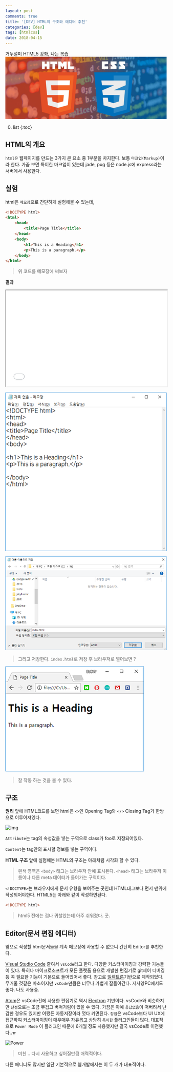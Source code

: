 ```yaml
---
layout: post
comments: true
title: '[DEV] HTML의 구조와 에디터 추천'
categories: [dev]
tags: [htmlcss]
date: 2018-04-15
---
```

거두절미 HTML5 강좌, 나는 복습
![headerimg](/assets/img/subcate/htmlcss.png)

0. list
{:toc}


## HTML의 개요
`html은` 웹페이지를 만드는 3가지 큰 요소 중 1부분을 차지한다. 보통 `마크업(Markup)`이라 한다.
가끔 보면 특이한 마크업이 있는데 jade, pug 등은 node.js에 express라는 서버에서 사용한다.


## 실험
html은 `메모장`으로 간단하게 실험해볼 수 있는데,

~~~html
<!DOCTYPE html>
<html>
    <head>
        <title>Page Title</title>
    </head>
    <body>
        <h1>This is a Heading</h1>
        <p>This is a paragraph.</p>
    </body>
</html>
~~~
>위 코드를 메모장에 써보자


**결과**
<div class="result">
<iframe id="iframe" width="100%" height="300" src="//jsfiddle.net/blowROCK/6qwhz0kn/embedded/result/" allowpaymentrequest allowfullscreen="allowfullscreen" frameborder="1"></iframe>
</div>


![img](/assets/img/post/htmlcss-lec01/1.png)



![img](/assets/img/post/htmlcss-lec01/2.png)
>그리고 저장한다. `index.html`로 저장 후 브라우저로 열어보면 ?



![img](/assets/img/post/htmlcss-lec01/3.png)
>잘 작동 하는 것을 볼 수 있다.



## 구조

**원리**
앞에 HTML코드를 보면 html은 `<>`인 Opening Tag와 `</>` Closing Tag가 한쌍으로 이루어져있다.

![img](http://citsf221.community.uaf.edu/files/2009/08/taganatomy.png)

`Attribute`는 tag의 속성값을 넣는 구역으로 class가 foo로 지정되어있다.

`Content`는 tag안의 표시할 정보를 넣는 구역이다.


**HTML 구조**
앞에 실험해본 HTML의 구조는 아래처럼 시각화 할 수 있다.
<script async src="//jsfiddle.net/blowROCK/j0qyqhd7/1/embed/result/"></script>
> 흰색 영역은 `<body>` 태그는 브라우저 안에 표시된다.
> `<head>` 태그는 브라우저 이름이나 다른 meta 데이터가 들어가는 구역이다.

`<!DOCTYPE>`는 브라우저에게 문서 유형을 보여주는 곳인데 HTML태그보다 먼저 맨위에 작성되어야한다. HTML5는 아래와 같이 작성하면된다. 
~~~html
<!DOCTYPE html>
~~~
>html5 전에는 겁나 귀찮았는데 아주 쉬워졌다. 굿.

## Editor(문서 편집 에디터)
앞으로 작성할 html문서들을 계속 메모장에 사용할 수 없으니 간단히 Editor를 추천한다.


[Visual Studio Code](https://code.visualstudio.com/) 줄여서 `vsCode`라고 한다. 다양한 커스터마이징과 강력한 기능들이 있다. 특히나 마이크로소프트가 모든 플랫폼 용으로 개발한 편집기로 git제어 디버깅 등 꼭 필요한 기능이 기본으로 들어있어서 좋다.
참고로 [일렉트론][elec]기반으로 제작되었다. 
무거울 것같은 마소이지만 `vsCode`만큼은 너무나 가볍게 잘돌아간다. 저사양PC에서도 좋다. 나도 사용중.


[Atom](https://atom.io/)은 vsCode전에 사용한 편집기로 역시 [Electron][elec] 기반이다. vsCode와 비슷하지만 `단점`으로는 조금 무겁고 버벅거림이 있을 수 있다. 가끔은 아예 `응답없음`이 떠버려서 난감한 경우도 있지만 어쨌든 자동저장이라 껏다 키면된다.
`장점`은 vsCode보다 UI UX에 접근하여 커스터마이징이 매우매우 자유롭고 상당히 `특이한` 플러그인들이 많다. 대표적으로 `Power Mode` 이 플러그인 때문에 6개월 정도 사용했지만 결국 vsCode로 이전했다..ㅠ


![Power](https://cdn-ak.f.st-hatena.com/images/fotolife/i/ibuquicallig/20170822/20170822052215.gif)
>미친 .. 다시 사용하고 싶어질만큼 매력적이다.


다른 에디터도 많지만 일단 기본적으로 웹개발에서는 이 두 개가 대표적이다.

[elec]: https://electronjs.org/